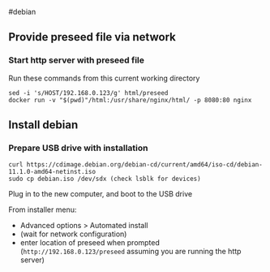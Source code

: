 #debian

## Provide preseed file via network
### Start http server with preseed file
Run these commands from this current working directory
```
sed -i 's/HOST/192.168.0.123/g' html/preseed
docker run -v "$(pwd)"/html:/usr/share/nginx/html/ -p 8080:80 nginx
```
## Install debian
### Prepare USB drive with installation
```
curl https://cdimage.debian.org/debian-cd/current/amd64/iso-cd/debian-11.1.0-amd64-netinst.iso
sudo cp debian.iso /dev/sdx (check lsblk for devices)
```
Plug in to the new computer, and boot to the USB drive

From installer menu:
- Advanced options > Automated install
- (wait for network configuration)
- enter location of preseed when prompted (`http://192.168.0.123/preseed` assuming you are running the http server)